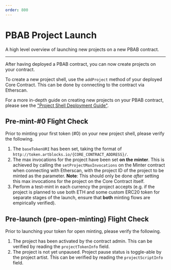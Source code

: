 ```yaml
---
order: 800
---
```

# PBAB Project Launch

A high level overview of launching new projects on a new PBAB contract.

---

After having deployed a PBAB contract, you can now create projects on your contract.

To create a new project shell, use the `addProject` method of your deployed Core Contract. This can be done by connecting to the contract via Etherscan.

For a more in-depth guide on creating new projects on your PBAB contract, please see the ["Project Shell Deployment Guide"](adding-new-project-shells.md).

## Pre-mint-#0 Flight Check

Prior to minting your first token (#0) on your new project shell, please verify the following.

1. The `baseTokenURI` has been set, taking the format of `http://token.artblocks.io/{CORE_CONTRACT_ADDRESS}/`.
2. The max invocations for the project have been set **on the minter**. This is achieved by calling the `setProjectMaxInvocations` on the Minter contract when connecting with Etherscan, with the project ID of the project to be minted as the parameter. **Note**: This should only be done _after_ setting this max invocations for the project on the Core Contract itself.
3. Perform a test-mint in each currency the project accepts (e.g. if the project is planned to use both ETH and some custom ERC20 token for separate stages of the launch, ensure that **both** minting flows are empirically verified).

## Pre-launch (pre-open-minting) Flight Check

Prior to launching your token for open minting, please verify the following.

1. The project has been activated by the contract admin. This can be verified by reading the `projectTokenInfo` field.
2. The project is not yet unpaused. Project pause status is toggle-able by the project artist. This can be verified by reading the `projectScriptInfo` field.
